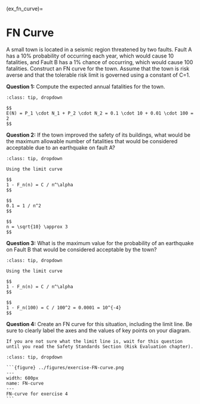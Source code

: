 (ex_fn_curve)=
# FN Curve

A small town is located in a seismic region threatened by two faults. Fault A has a 10% probability of occurring each year, which would cause 10 fatalities, and Fault B has a 1% chance of occurring, which would cause 100 fatalities. Construct an FN curve for the town. Assume that the town is risk averse and that the tolerable risk limit is governed using a constant of C=1.

**Question 1:**	Compute the expected annual fatalities for the town.

```{admonition} Answer
:class: tip, dropdown

$$
E(N) = P_1 \cdot N_1 + P_2 \cdot N_2 = 0.1 \cdot 10 + 0.01 \cdot 100 = 2
$$
```

**Question 2:**	If the town improved the safety of its buildings, what would be the maximum allowable number of fatalities that would be considered acceptable due to an earthquake on fault A?

```{admonition} Answer
:class: tip, dropdown

Using the limit curve

$$
1 - F_n(n) = C / n^\alpha
$$

$$
0.1 = 1 / n^2
$$

$$
n = \sqrt{10} \approx 3
$$
```

**Question 3:**	What is the maximum value for the probability of an earthquake on Fault B that would be considered acceptable by the town?

```{admonition} Answer
:class: tip, dropdown

Using the limit curve

$$
1 - F_n(n) = C / n^\alpha
$$

$$
1 - F_n(100) = C / 100^2 = 0.0001 = 10^{-4}
$$
```

**Question 4:**	Create an FN curve for this situation, including the limit line. Be sure to clearly label the axes and the values of key points on your diagram.

```{note}
If you are not sure what the limit line is, wait for this question until you read the Safety Standards Section (Risk Evaluation chapter).
```

````{admonition} Answer
:class: tip, dropdown

```{figure} ../figures/exercise-FN-curve.png
---
width: 600px
name: FN-curve
---
FN-curve for exercise 4
```
````